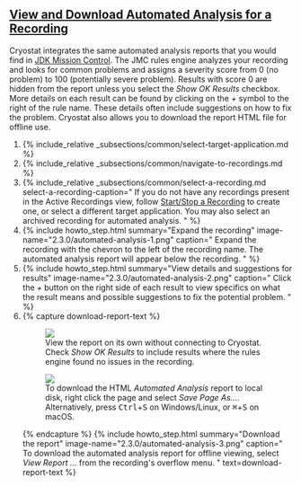 ## [View and Download Automated Analysis for a Recording](#view-and-download-automated-analysis-for-a-recording)
Cryostat integrates the same automated analysis reports that you would
find in [JDK Mission Control](https://github.com/openjdk/jmc). The
JMC rules engine analyzes your recording and looks for common problems
and assigns a severity score from 0 (no problem) to 100 (potentially
severe problem). Results with score 0 are hidden from the report unless
you select the _Show OK Results_ checkbox. More details on each
result can be found by clicking on the _+_ symbol to the right of
the rule name. These details often include suggestions on how to fix
the problem. Cryostat also allows you to download the report HTML file
for offline use.

<ol>
  <li>
    {% include_relative _subsections/common/select-target-application.md %}
  </li>
  <li>
    {% include_relative _subsections/common/navigate-to-recordings.md %}
  </li>
  <li>
    {% include_relative _subsections/common/select-a-recording.md
      select-a-recording-caption="
        If you do not have any recordings present in the Active Recordings
        view, follow
        <a href='#startstop-a-recording'>Start/Stop a Recording</a>
        to create one, or select a different target application.
        You may also select an archived recording for automated analysis.
      "
    %}
  </li>
  <li>
    {% include howto_step.html
      summary="Expand the recording"
      image-name="2.3.0/automated-analysis-1.png"
      caption="
        Expand the recording with the chevron to the left of the recording
        name. The automated analysis report will appear below the recording.
      "
    %}
  </li>
  <li>
    {% include howto_step.html
      summary="View details and suggestions for results"
      image-name="2.3.0/automated-analysis-2.png"
      caption="
        Click the <i>+</i> button on the right side of each result to view
        specifics on what the result means and possible suggestions to fix
        the potential problem.
      "
    %}
  </li>
  <li>
    {% capture download-report-text %}
    <p>
      <figure>
        <a href="{{ site.url }}/images/2.3.0/automated-analysis-4.png" target="_blank">
          <img src="{{ site.url }}/images/2.3.0/automated-analysis-4.png">
        </a>
        <figcaption>
          View the report on its own without connecting to Cryostat.
          Check <i>Show OK Results</i> to include results where the rules
          engine found no issues in the recording.
        </figcaption>
      </figure>
      <figure>
        <a href="{{ site.url }}/images/2.3.0/automated-analysis-5.png" target="_blank">
          <img src="{{ site.url }}/images/2.3.0/automated-analysis-5.png">
        </a>
        <figcaption>
          To download the HTML <i>Automated Analysis</i> report to local disk, right click 
          the page and select <i>Save Page As...</i>. Alternatively, press <kbd>Ctrl</kbd>+<kbd>S</kbd> 
          on Windows/Linux, or <kbd>⌘</kbd>+<kbd>S</kbd> on macOS.
        </figcaption>
      </figure>
    </p>
    {% endcapture %}
    {% include howto_step.html
      summary="Download the report"
      image-name="2.3.0/automated-analysis-3.png"
      caption="
        To download the automated analysis report for offline viewing,
        select <i>View Report ...</i> from the recording's overflow
        menu.
      "
      text=download-report-text
    %}
  </li>
</ol>
